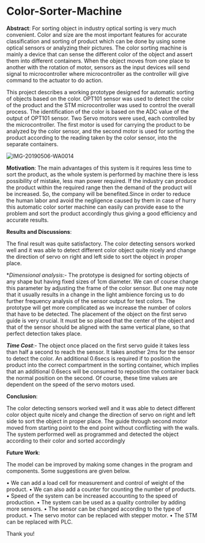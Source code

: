 # Color-Sorter-Machine

**Abstract**:
For sorting object in industry optical sorting is very much convenient. Color and size are the most important features for accurate classification and sorting of product which can be done by using some optical sensors or analyzing their pictures. The color sorting machine is mainly a device that can sense the different color of the object and assert them into different containers. When the object moves from one place to another with the rotation of motor, sensors as the input devices will send signal to microcontroller where microcontroller as the controller will give command to the actuator to do action. 

This project describes a working prototype designed for automatic sorting of objects based on the color. OPT101 sensor was used to detect the color of the product and the STM microcontroller was used to control the overall process. The identification of the color is based on the ADC value of the output of OPT101 sensor. Two Servo motors were used, each controlled by the microcontroller. The first motor is used for carrying the product to be analyzed by the color sensor, and the second motor is used for sorting the product according to the reading taken by the color sensor, into the separate containers.

![IMG-20190506-WA0014](https://user-images.githubusercontent.com/37892206/172301080-9342593d-5b27-4b58-b4d2-1b896c979fe4.jpg)


**Motivation**: 
The main advantages of this system is it requires less time to sort the product, as the whole system is performed by machine there is less possibility of mistake, less man power required. If the industry can produce the product within the required range then the demand of the product will be increased. So, the company will be benefited.Since in order to reduce the human labor and avoid the negligence caused by them in case of hurry this automatic color sorter machine can easily can provide ease to the problem and sort the product accordingly thus giving a good efficiency and accurate results.

**Results and Discussions**:

The final result was quite satisfactory. The color detecting sensors worked well and it was able to detect different color object quite nicely and change the direction of servo on right and left side to sort the object in proper place. 

**Dimensional analysis*:-
The prototype is designed for sorting objects of any shape but having fixed sizes of 1cm diameter. We can of course change this parameter by adjusting the frame of the color sensor. But one may note that it usually results in a change in the light ambience forcing us to do further frequency analysis of the sensor output for test colors. The prototype will get more complicated as we increase the number of colors that have to be detected.
The placement of the object on the first servo guide is very crucial. It must be so placed that the center of the object and that of the sensor should be aligned with the same vertical plane, so that perfect detection takes place.

_**Time Cost**_:-
The object once placed on the first servo guide it takes less than half a second to reach the sensor. It takes another 2ms for the sensor to detect the color. An additional 0.6secs is required if to position the product into the correct compartment in the sorting container, which implies that an additional 0.6secs will be consumed to reposition the container back the normal position on the second. Of course, these time values are dependent on the speed of the servo motors used.

**Conclusion**:

The color detecting sensors worked well and it was able to detect different color object quite nicely and change the direction of servo on right and left side to sort the object in proper place. The guide through second motor moved from starting point to the end point without conflicting with the walls. The system performed well as programmed and detected the object according to their color and sorted accordingly

**Future Work**:

The model can be improved by making some changes in the program and components. Some suggestions are given below.

• We can add a load cell for measurement and control of weight of the product.
• We can also add a counter for counting the number of products.
• Speed of the system can be increased accounting to the speed of production.
• The system can be used as a quality controller by adding more sensors.
• The sensor can be changed according to the type of product.
• The servo motor can be replaced with stepper motor.
• The STM can be replaced with PLC.

Thank you!




